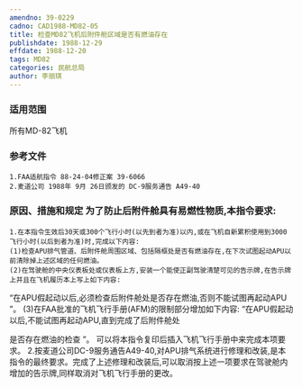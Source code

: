 ```yaml
---
amendno: 39-0229
cadno: CAD1988-MD82-05
title: 检查MD82飞机后附件舱区域是否有燃油存在
publishdate: 1988-12-29
effdate: 1988-12-20
tags: MD82
categories: 民航总局
author: 李丽琪
---
```


### 适用范围 
所有MD-82飞机

### 参考文件
    1.FAA适航指令 88-24-04修正案 39-6066
    2.麦道公司 1988年 9月 26日颁发的 DC-9服务通告 A49-40


### 原因、措施和规定     为了防止后附件舱具有易燃性物质,本指令要求: 
    1.在本指令生效后30天或300个飞行小时(以先到者为准)以内,或在飞机自新累积使用到3000飞行小时(以后到者为准)时,完成以下内容: 
    (1)检查APU排气管道、后附件舱周围区域、包括隔框处是否有燃油存在,在下次试图起动APU以前清除掉上述区域的任何燃油。 
    (2)在驾驶舱的中央仪表板处或仪表板上方,安装一个能使正副驾驶清楚可见的告示牌,在告示牌上并且在飞机履历本上写上如下内容: 

“在APU假起动以后,必须检查后附件舱处是否存在燃油,否则不能试图再起动APU ”。 
    (3)在FAA批准的飞机飞行手册(AFM)的限制部分增加如下内容: “在APU假起动以后,不能试图再起动APU,直到完成了后附件舱处
  
是否存在燃油的检查 ”。     可以将本指令复印后插入飞机飞行手册中来完成本项要求。 
    2.按麦道公司DC-9服务通告A49-40,对APU排气系统进行修理和改装,是本指令的最终要求。完成了上述修理和改装后,可以取消按上述一项要求在驾驶舱内增加的告示牌,同样取消对飞机飞行手册的更改。

